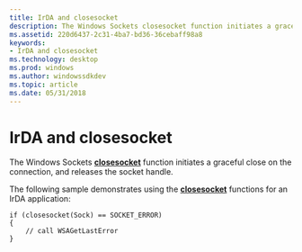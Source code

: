 ```yaml
---
title: IrDA and closesocket
description: The Windows Sockets closesocket function initiates a graceful close on the connection, and releases the socket handle.
ms.assetid: 220d6437-2c31-4ba7-bd36-36cebaff98a8
keywords:
- IrDA and closesocket
ms.technology: desktop
ms.prod: windows
ms.author: windowssdkdev
ms.topic: article
ms.date: 05/31/2018
---
```


# IrDA and closesocket

The Windows Sockets [**closesocket**](https://msdn.microsoft.com/library/windows/desktop/ms737582) function initiates a graceful close on the connection, and releases the socket handle.

The following sample demonstrates using the [**closesocket**](https://msdn.microsoft.com/library/windows/desktop/ms737582) functions for an IrDA application:

``` syntax
if (closesocket(Sock) == SOCKET_ERROR)
{
    // call WSAGetLastError
}
```

 

 




